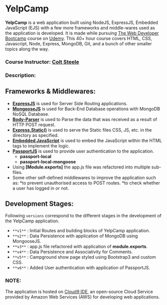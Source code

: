 # YelpCamp

**YelpCamp** is a web application built using NodeJS, ExpressJS, Embedded JavaScript (EJS) with a few more frameworks and middle-wares used as the application is developed. It is made while pursuing [The Web Developer Bootcamp](https://www.udemy.com/the-web-developer-bootcamp/) course on [Udemy](https://www.udemy.com/). This 40+ hour course covers HTML, CSS, Javascript, Node, Express, MongoDB, Git, and a bunch of other smaller topics along the way.

### Course Instructor: [Colt Steele](https://www.linkedin.com/in/coltsteele/)

### Description:

## Frameworks & Middlewares:

* **[ExpressJS](https://expressjs.com/)** is used for Server Side Routing applications.
* **[MongooseJS](http://mongoosejs.com/)** is used for Back-End Database operations with MongoDB NoSQL Database.
* **[Body-Parser](https://github.com/expressjs/body-parser/)** is used to Parse the data that was received as a result of HTTP POST request.
* **[Express.Static()](https://expressjs.com/en/starter/static-files.html)** is used to serve the Static files CSS, JS, etc. in the directory as specified.
* **[Embedded JavaScript]()** is used to embed the JavaScript within the HTML tags to implement the logic.
* **[PassportJS](www.passportjs.org/)** is used to provide user authentication to the application.
	* **passport-local**
	* **passport-local-mongoose**
* Using **[Module.exports]** the app.js file was refactored into multiple sub-files.
* Some other self-defined middlewares to improve the application such as:
	*to prevent unauthorised access to POST routes.
	*to check whether a user has logged in or not.

## Development Stages:

Following `versions` correspond to the different stages in the development of the YelpCamp application.

* `**v1**` : Initial Routes and building blocks of YelpCamp application.
* `**v2**` : Data Persistence with application of MongoDB using MongooseJS.
* `**v3**` : app.js file refactored with application of **module.exports**.
* `**v4**` : Data Persistence and Associativity for Comments.
* `**v5**` : Campground show page styled using Bootstrap3 and custom CSS.
* `**v6**` : Added User authentication with application of PassportJS.

### NOTE:

The application is hosted on [Cloud9 IDE](https://aws.amazon.com/cloud9/), an open-source Cloud Service provided by Amazon Web Services (AWS) for developing web applications.